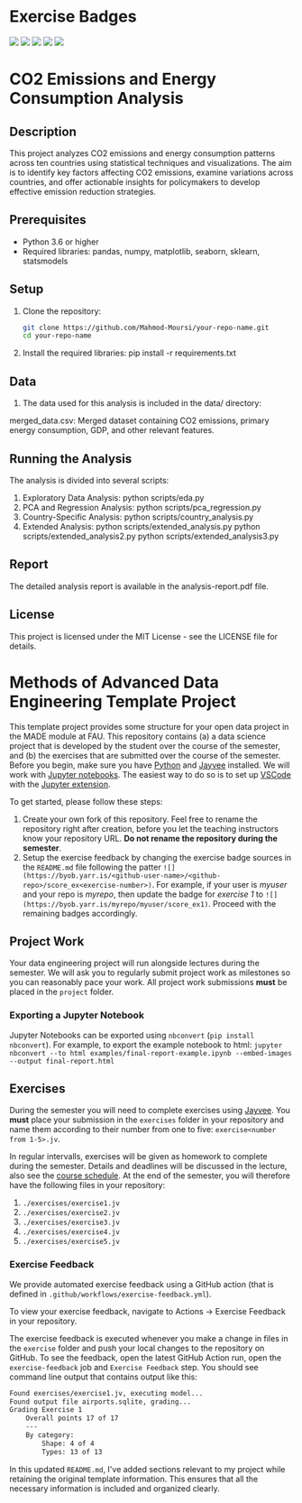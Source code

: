 # Exercise Badges

![](https://byob.yarr.is/Mahmod-Moursi/made-template-Mahmod/score_ex1) ![](https://byob.yarr.is/Mahmod-Moursi/made-template-Mahmod/score_ex2) ![](https://byob.yarr.is/Mahmod-Moursi/made-template-Mahmod/score_ex3) ![](https://byob.yarr.is/Mahmod-Moursi/made-template-Mahmod/score_ex4) ![](https://byob.yarr.is/Mahmod-Moursi/made-template-Mahmod/score_ex5)

# CO2 Emissions and Energy Consumption Analysis

## Description
This project analyzes CO2 emissions and energy consumption patterns across ten countries using statistical techniques and visualizations. The aim is to identify key factors affecting CO2 emissions, examine variations across countries, and offer actionable insights for policymakers to develop effective emission reduction strategies.

## Prerequisites
- Python 3.6 or higher
- Required libraries: pandas, numpy, matplotlib, seaborn, sklearn, statsmodels

## Setup
1. Clone the repository:
   ```bash
   git clone https://github.com/Mahmod-Moursi/your-repo-name.git
   cd your-repo-name
2. Install the required libraries:
   pip install -r requirements.txt

## Data
1. The data used for this analysis is included in the data/ directory:

merged_data.csv: Merged dataset containing CO2 emissions, primary energy consumption, GDP, and other relevant features.

## Running the Analysis
The analysis is divided into several scripts:
1. Exploratory Data Analysis:
	python scripts/eda.py
2. PCA and Regression Analysis:
	python scripts/pca_regression.py
3. Country-Specific Analysis:
	python scripts/country_analysis.py
4. Extended Analysis:
	python scripts/extended_analysis.py
	python scripts/extended_analysis2.py
	python scripts/extended_analysis3.py

## Report
The detailed analysis report is available in the analysis-report.pdf file.

## License
This project is licensed under the MIT License - see the LICENSE file for details.



# Methods of Advanced Data Engineering Template Project

This template project provides some structure for your open data project in the MADE module at FAU.
This repository contains (a) a data science project that is developed by the student over the course of the semester, and (b) the exercises that are submitted over the course of the semester.
Before you begin, make sure you have [Python](https://www.python.org/) and [Jayvee](https://github.com/jvalue/jayvee) installed. We will work with [Jupyter notebooks](https://jupyter.org/). The easiest way to do so is to set up [VSCode](https://code.visualstudio.com/) with the [Jupyter extension](https://marketplace.visualstudio.com/items?itemName=ms-toolsai.jupyter).

To get started, please follow these steps:
1. Create your own fork of this repository. Feel free to rename the repository right after creation, before you let the teaching instructors know your repository URL. **Do not rename the repository during the semester**.
2. Setup the exercise feedback by changing the exercise badge sources in the `README.md` file following the patter `![](https://byob.yarr.is/<github-user-name>/<github-repo>/score_ex<exercise-number>)`. 
For example, if your user is _myuser_ and your repo is _myrepo_, then update the badge for _exercise 1_ to `![](https://byob.yarr.is/myrepo/myuser/score_ex1)`. Proceed with the remaining badges accordingly.


## Project Work
Your data engineering project will run alongside lectures during the semester. We will ask you to regularly submit project work as milestones so you can reasonably pace your work. All project work submissions **must** be placed in the `project` folder.

### Exporting a Jupyter Notebook
Jupyter Notebooks can be exported using `nbconvert` (`pip install nbconvert`). For example, to export the example notebook to html: `jupyter nbconvert --to html examples/final-report-example.ipynb --embed-images --output final-report.html`


## Exercises
During the semester you will need to complete exercises using [Jayvee](https://github.com/jvalue/jayvee). You **must** place your submission in the `exercises` folder in your repository and name them according to their number from one to five: `exercise<number from 1-5>.jv`.

In regular intervalls, exercises will be given as homework to complete during the semester. Details and deadlines will be discussed in the lecture, also see the [course schedule](https://made.uni1.de/). At the end of the semester, you will therefore have the following files in your repository:

1. `./exercises/exercise1.jv`
2. `./exercises/exercise2.jv`
3. `./exercises/exercise3.jv`
4. `./exercises/exercise4.jv`
5. `./exercises/exercise5.jv`

### Exercise Feedback
We provide automated exercise feedback using a GitHub action (that is defined in `.github/workflows/exercise-feedback.yml`). 

To view your exercise feedback, navigate to Actions -> Exercise Feedback in your repository.

The exercise feedback is executed whenever you make a change in files in the `exercise` folder and push your local changes to the repository on GitHub. To see the feedback, open the latest GitHub Action run, open the `exercise-feedback` job and `Exercise Feedback` step. You should see command line output that contains output like this:

```sh
Found exercises/exercise1.jv, executing model...
Found output file airports.sqlite, grading...
Grading Exercise 1
	Overall points 17 of 17
	---
	By category:
		Shape: 4 of 4
		Types: 13 of 13
```

In this updated `README.md`, I've added sections relevant to my project while retaining the original template information. This ensures that all the necessary information is included and organized clearly.


